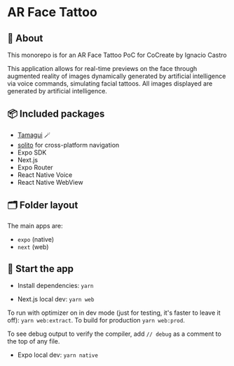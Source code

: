 # AR Face Tattoo

## 🔦 About

This monorepo is for an AR Face Tattoo PoC for CoCreate by Ignacio Castro

This application allows for real-time previews on the face through augmented reality of images dynamically generated by artificial intelligence via voice commands, simulating facial tattoos. All images displayed are generated by artificial intelligence.

## 📦 Included packages

- [Tamagui](https://tamagui.dev) 🪄
- [solito](https://solito.dev) for cross-platform navigation
- Expo SDK
- Next.js
- Expo Router
- React Native Voice
- React Native WebView

## 🗂 Folder layout

The main apps are:

- `expo` (native)
- `next` (web)

## 🏁 Start the app

- Install dependencies: `yarn`

- Next.js local dev: `yarn web`

To run with optimizer on in dev mode (just for testing, it's faster to leave it off): `yarn web:extract`. To build for production `yarn web:prod`.

To see debug output to verify the compiler, add `// debug` as a comment to the top of any file.

- Expo local dev: `yarn native`
